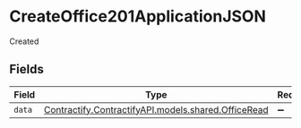 # CreateOffice201ApplicationJSON

Created


## Fields

| Field                                                                                    | Type                                                                                     | Required                                                                                 | Description                                                                              |
| ---------------------------------------------------------------------------------------- | ---------------------------------------------------------------------------------------- | ---------------------------------------------------------------------------------------- | ---------------------------------------------------------------------------------------- |
| `data`                                                                                   | [Contractify.ContractifyAPI.models.shared.OfficeRead](../../models/shared/OfficeRead.md) | :heavy_minus_sign:                                                                       | N/A                                                                                      |